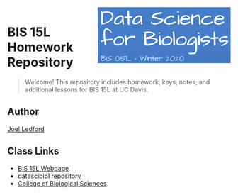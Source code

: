 <img src="icon.png" align="right" />

# BIS 15L Homework Repository  

> Welcome! This repository includes homework, keys, notes, and additional lessons for BIS 15L at UC Davis.  

## Author

[Joel Ledford](mailto:jmledford@ucdavis.edu)  

## Class Links

* [BIS 15L Webpage](https://jmledford3115.github.io/datascibiol/)
* [datascibiol repository](https://github.com/jmledford3115/datascibiol)
* [College of Biological Sciences](https://biology.ucdavis.edu/)